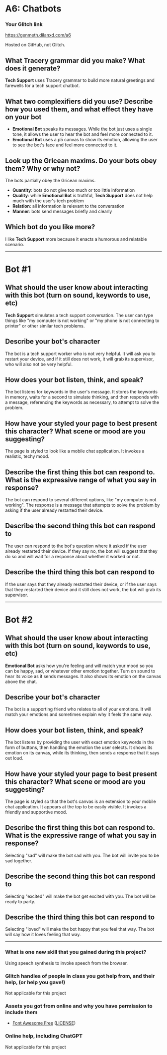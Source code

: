 # A6: Chatbots

### Your Glitch link

https://genmeth.dilanxd.com/a6

Hosted on GitHub, not Glitch.

## What Tracery grammar did you make? What does it generate?

**Tech Support** uses Tracery grammar to build more natural greetings and farewells for a tech support chatbot.

## What two complexifiers did you use? Describe how you used them, and what effect they have on your bot

- **Emotional Bot** speaks its messages. While the bot just uses a single tone, it allows the user to hear the bot and feel more connected to it.
- **Emotional Bot** uses a p5 canvas to show its emotion, allowing the user to see the bot's face and feel more connected to it.

## Look up the Gricean maxims. Do your bots obey them? Why or why not?

The bots partially obey the Gricean maxims.

- **Quantity**: bots do not give too much or too little information
- **Quality**: while **Emotional Bot** is truthful, **Tech Support** does not help much with the user's tech problem
- **Relation**: all information is relevant to the conversation
- **Manner**: bots send messages briefly and clearly

## Which bot do you like more?

I like **Tech Support** more because it enacts a humorous and relatable scenario.

---

# Bot #1

## What should the user know about interacting with this bot (turn on sound, keywords to use, etc)

**Tech Support** simulates a tech support conversation. The user can type things like "my computer is not working" or "my phone is not connecting to printer" or other similar tech problems.

## Describe your bot's character

The bot is a tech support worker who is not very helpful. It will ask you to restart your device, and if it still does not work, it will grab its supervisor, who will also not be very helpful.

## How does your bot listen, think, and speak?

The bot listens for keywords in the user's message. It stores the keywords in memory, waits for a second to simulate thinking, and then responds with a message, referencing the keywords as necessary, to attempt to solve the problem.

## How have your styled your page to best present this character? What scene or mood are you suggesting?

The page is styled to look like a mobile chat application. It invokes a realistic, techy mood.

## Describe the first thing this bot can respond to. What is the expressive range of what you say in response?

The bot can respond to several different options, like "my computer is not working". The response is a message that attempts to solve the problem by asking if the user already restarted their device.

## Describe the second thing this bot can respond to

The user can respond to the bot's question where it asked if the user already restarted their device. If they say no, the bot will suggest that they do so and will wait for a response about whether it worked or not.

## Describe the third thing this bot can respond to

If the user says that they already restarted their device, or if the user says that they restarted their device and it still does not work, the bot will grab its supervisor.

---

# Bot #2

## What should the user know about interacting with this bot (turn on sound, keywords to use, etc)

**Emotional Bot** asks how you're feeling and will match your mood so you can be happy, sad, or whatever other emotion together. Turn on sound to hear its voice as it sends messages. It also shows its emotion on the canvas above the chat.

## Describe your bot's character

The bot is a supporting friend who relates to all of your emotions. It will match your emotions and sometimes explain why it feels the same way.

## How does your bot listen, think, and speak?

The bot listens by providing the user with exact emotion keywords in the form of buttons, then handling the emotion the user selects. It shows its emotion on its canvas, while its thinking, then sends a response that it says out loud.

## How have your styled your page to best present this character? What scene or mood are you suggesting?

The page is styled so that the bot's canvas is an extension to your mobile chat application. It appears at the top to be easily visible. It invokes a friendly and supportive mood.

## Describe the first thing this bot can respond to. What is the expressive range of what you say in response?

Selecting "sad" will make the bot sad with you. The bot will invite you to be sad together.

## Describe the second thing this bot can respond to

Selecting "excited" will make the bot get excited with you. The bot will be ready to party.

## Describe the third thing this bot can respond to

Selecting "loved" will make the bot happy that you feel that way. The bot will say how it loves feeling that way.

---

### What is one new skill that you gained during this project?

Using speech synthesis to invoke speech from the browser.

### Glitch handles of people in class you got help from, and their help, (or help you gave!)

Not applicable for this project

### Assets you got from online and why you have permission to include them

- [Font Awesome Free](https://fontawesome.com) ([LICENSE](https://fontawesome.com/license/free))

### Online help, including ChatGPT

Not applicable for this project
